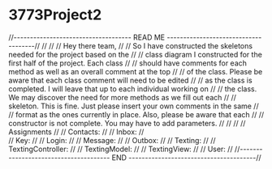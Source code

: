# 3773Project2

//------------------------------------ READ ME -------------------------------------//
//																			                                      	    //
//	Hey there team,																                                  //
//		So I have constructed the skeletons needed for the project based on the	      //
//	class diagram I constructed for the first half of the project. Each class	      //
//	should have comments for each method as well as an overall comment at the top   //
//  of the class. Please be aware that each class comment will need to be edited    //
//  as the class is completed. I will leave that up to each individual working on   //
//  the class. We may discover the need for more methods as we fill out each 	      //
//  skeleton. This is fine. Just please insert your own comments in the same 	      //
//  format as the ones currently in place. Also, please be aware that each          //
//  constructor is not complete. You may have to add parameters.				            //
//																					                                        //
//								                    Assignments				                   					//
//	Contacts:																	                                    	//
//	Inbox:															                                    				//	
// 	Key: 																	                                      		//
//  Login:																                                    			//
//  Message:																                                     		//
//  Outbox:																		                                     	//
//  Texting:																	                                     	//
//  TextingController:												                               				//
//  TextingModel:															                 				          		//
//  TextingView:												      				                     					//
//  User:															                                      				//
//-------------------------------------- END ---------------------------------------//
